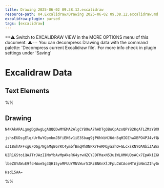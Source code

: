 ```yaml
---
title: Drawing 2025-06-02 09.38.12.excalidraw
resource-path: 04.Excalidraw/Drawing 2025-06-02 09.38.12.excalidraw.md
excalidraw-plugin: parsed
tags: [excalidraw]
---
```

==⚠  Switch to EXCALIDRAW VIEW in the MORE OPTIONS menu of this document. ⚠== You can decompress Drawing data with the command palette: 'Decompress current Excalidraw file'. For more info check in plugin settings under 'Saving'


# Excalidraw Data

## Text Elements
%%
## Drawing
```compressed-json
N4KAkARALgngDgUwgLgAQQQDwMYEMA2AlgCYBOuA7hADTgQBuCpAzoQPYB2KqATLZMzYBXUtiRoIACyhQ4zZAHoFAc0JRJQgEYA6bGwC2CgF7N6hbEcK4OCtptbErHALRY8RMpWdx8Q1TdIEfARcZgRmBShcZQUebQBGAFYEmjoghH0EDihmbgBtAF1+CFw4OABlKKhxVFAwSHUMmogiZWlU+oZCBAoAIVxsAGtlUmEOYgBhNnw2Um4IAGIAMxXV

jshsEUDsgElq/UrRwYQpmbmJBfiEK6v1iE3Sbag9jP6hkbHJ6dn5qHIOZhwXBPO4PJ4vfQAMUI+HwlRgwXmgg8oK2WWe+0ObGOAHUSOpuHxwBs0btMX9sQh4YiJMiSKjHuiIQAlYRtDjhXJoeL8EmMskZADyQOwahg3HiAAZJbz7qSMRlIZwoJDcPoYeK0IlZWCmfsldlyoQjDUeDLiXL+Qr9AAVLBQACCrS4EmCSygDPB5OBjsebAokhCxG4HCE

sJ18ohAFFxg6/QGg/NgaMqBGrRC4ymbfBmqMhONPXrFeRMqyaahQ+GLcxsKNYQANbiJABsAA5tABmZvxACcfcS8XiAHZ4q3W7Ka3X8ABNbgAFg7yUSPHic54HY3PdbC6H2otRjYBm4dU69AIQhq8WJAF8016Mqz88QOcwueg8wXZSMSEaTYTzZ037EJUCBwE2X6kCQACybDEAgMa4JowTBmgSwEGEEEkKcPxoCekC9NMKHvsomi4AAFCuQ7ULww7

UZR1GStoiQAJTrJAzIIMoYbAvMpAkeR64yrwHZCYJDFMaxN53uiWLHMKUDsACx7EpAkiEG0rTSEw3BofgGEqfcnDMFE2QAAqBK+Ig1H8F68qpoSCkIUBEByOnoQgdkQMIzmEByeLEASaAAZ0bBwApRnKfUnTqL5HC+co3CMc2dkCPoh4xRwCVBQkKUQMZgRqi5NSMTyKmQCErCZfMFUII5UBGq5uXGT6kVRRspTcDZHllQ0pTaUFKXlaE8XzEVPF

lbeZUYAWuE9fcHWoe5g3QH15yoMFUUYMNVWur5IRzBNKnXlJFpLCWCAceMTAjbNm1ZIhyGdaQtkGdgRBgWgXWeRwarWc93Wbd5RVPS9m36MCxykAAcr9IMA504OkJDCFIQgRFdSdIWaAAVgg2A5OUP1wDBcEo49i16fDJT44QjA2oe+CtQ0OZIukNOcGxcrGQY2aICGYb4J5MxDGjbmU55Z0GOUbPhS6qC6fpm34KEjo03TDP87CN7gJNkBLDC4T

Hsd15AA=
```
%%